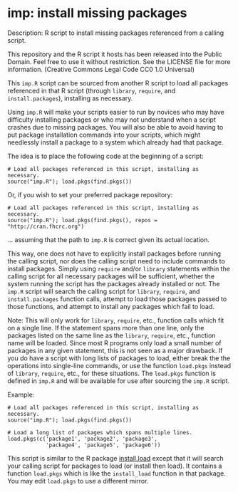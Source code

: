 # imp: install missing packages

Description: R script to install missing packages referenced from a calling script.

This repository and the R script it hosts has been released into the Public
Domain. Feel free to use it without restriction. See the LICENSE file for
more information. (Creative Commons Legal Code CC0 1.0 Universal)

This `imp.R` script can be sourced from another R script to load all packages
referenced in that R script (through `library`, `require`, and 
`install.packages`), installing as necessary.

Using `imp.R` will make your scripts easier to run by novices who may have 
difficulty installing packages or who may not understand when a script 
crashes due to missing packages. You will also be able to avoid having
to put package installation commands into your scripts, which might
needlessly install a package to a system which already had that package.

The idea is to place the following code at the beginning of a script:

```
# Load all packages referenced in this script, installing as necessary.
source("imp.R"); load.pkgs(find.pkgs())
```

Or, if you wish to set your preferred package repository:

```
# Load all packages referenced in this script, installing as necessary.
source("imp.R"); load.pkgs(find.pkgs(), repos = "http://cran.fhcrc.org")
```

... assuming that the path to `imp.R` is correct given its actual location.

This way, one does not have to explicitly install packages before
running the calling script, nor does the calling script need to include
commands to install packages. Simply using `require` and/or `library`
statements within the calling script for all necessary packages will be 
sufficient, whether the system running the script has the packages 
already installed or not. The `imp.R` script will search the calling
script for `library`, `require`, and `install.packages` function calls, 
attempt to load those packages passed to those functions, and attempt to 
install any packages which fail to load.

Note: This will only work for `library`, `require`, etc., function calls 
which fit on a single line. If the statement spans more than one line, only
the packages listed on the same line as the `library`, `require`, etc., 
function name will be loaded. Since most R programs only load a small
number of packages in any given statement, this is not seen as a major
drawback. If you do have a script with long lists of packages to load,
either break the the operations into single-line commands, or use the
function `load.pkgs` instead of `library`, `require`, etc., for these
situations. The `load.pkgs` function is defined in `imp.R` and will be 
available for use after sourcing the `imp.R` script.

Example:

```
# Load all packages referenced in this script, installing as necessary.
source("imp.R"); load.pkgs(find.pkgs())

# Load a long list of packages which spans multiple lines.
load.pkgs(c('package1', 'package2', 'package3', 
            'package4', 'package5', 'package6'))
```

This script is similar to the R package [install.load](https://cran.r-project.org/web/packages/install.load/index.html) except that it will search your
calling script for packages to load (or install then load). It contains
a function `load.pkgs` which is like the `install_load` function in that
package. You may edit `load.pkgs` to use a different mirror.
